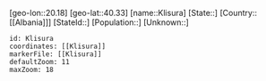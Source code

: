 ﻿---
location: [40.33,20.18]
mapzoom: [7,12] 
mapmarker: city 
type: City
tags:
- geo/City


SpocWebEntityId: 31495
isDeleted: false
confidential: public

---
[geo-lon::20.18]
[geo-lat::40.33]
[name::Klisura]
[State::]
[Country::[[Albania]]]
[StateId::]
[Population::]
[Unknown::]


```leaflet
id: Klisura
coordinates: [[Klisura]]
markerFile: [[Klisura]]
defaultZoom: 11 
maxZoom: 18
```
